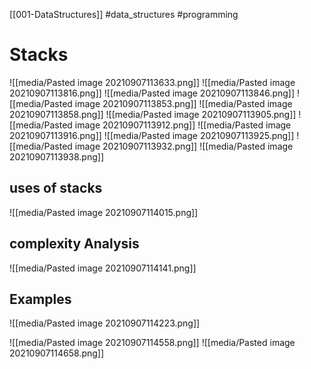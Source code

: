 [[001-DataStructures]]
#data_structures #programming 

# Stacks
![[media/Pasted image 20210907113633.png]]
![[media/Pasted image 20210907113816.png]]
![[media/Pasted image 20210907113846.png]]
![[media/Pasted image 20210907113853.png]]
![[media/Pasted image 20210907113858.png]]
![[media/Pasted image 20210907113905.png]]
![[media/Pasted image 20210907113912.png]]
![[media/Pasted image 20210907113916.png]]
![[media/Pasted image 20210907113925.png]]
![[media/Pasted image 20210907113932.png]]
![[media/Pasted image 20210907113938.png]]

## uses of stacks
![[media/Pasted image 20210907114015.png]]

## complexity Analysis
![[media/Pasted image 20210907114141.png]]

## Examples
![[media/Pasted image 20210907114223.png]]

![[media/Pasted image 20210907114558.png]]
![[media/Pasted image 20210907114658.png]]